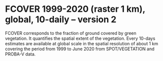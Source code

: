 #  FCOVER 1999-2020 (raster 1 km), global, 10-daily – version 2

FCOVER corresponds to the fraction of ground covered by green vegetation. It quantifies the spatial extent of the vegetation. Every 10-days estimates are available at global scale in the spatial resolution of about 1 km covering the period from 1999 to June 2020 from SPOT/VEGETATION and PROBA-V data.